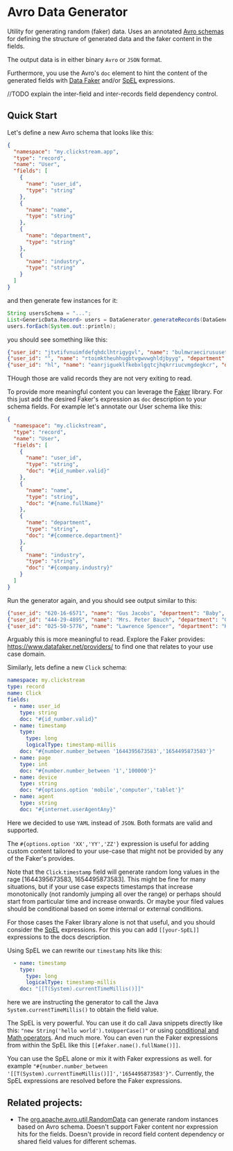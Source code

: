 # Avro Data Generator

Utility for generating random (faker) data. 
Uses an annotated [Avro schemas](https://avro.apache.org/docs/1.11.0/spec.html) for defining the structure of generated data and the faker content in the fields.

The output data is in either binary `Avro` or `JSON` format. 

Furthermore, you use the Avro's `doc` element to hint the content of the generated fields with [Data Faker](https://www.datafaker.net/usage/) 
and/or [SpEL](https://docs.spring.io/spring-framework/docs/current/reference/html/core.html#expressions) expressions.

//TODO explain the inter-field and inter-records field dependency control. 

## Quick Start

Let's define a new Avro schema that looks like this:

```json
{
  "namespace": "my.clickstream.app",
  "type": "record",
  "name": "User",
  "fields": [
    {
      "name": "user_id",
      "type": "string"
    },
    {
      "name": "name",
      "type": "string"
    },
    {
      "name": "department",
      "type": "string"
    },
    {
      "name": "industry",
      "type": "string"
    }
  ]
}
```

and then generate few instances for it:

```java
String usersSchema = "...";  
List<GenericData.Record> users = DataGenerator.generateRecords(DataGenerator.toAvroSchema(usersSchema), 3);
users.forEach(System.out::println);
```
you should see something like this:

```json
{"user_id": "jtvtifvnuimfdefqhdclhtrigygvl", "name": "bulmwraecirususetqtoa", "department": "lpsemw", "industry": "x"}
{"user_id": "", "name": "rtoimktheuhhugbtvgwvwghldjbyyg", "department": "cltfttigky", "industry": "uigiprxd"}
{"user_id": "hl", "name": "eanrjigueklfkebxlgqtcjhqkrriucvmgdegkcr", "department": "vrqlmnqrienopcbnyywlsrewvajcjrls", "industry": "lilmmybfmchtfvm"}
```
THough those are valid records they are not very exiting to read. 

To provide more meaningful content you can leverage the [Faker](https://www.datafaker.net/providers/) library.
For this just add the desired Faker's expression as `doc` description to your schema fields. 
For example let's annotate our User schema like this:

```json
{
  "namespace": "my.clickstream",
  "type": "record",
  "name": "User",
  "fields": [
    {
      "name": "user_id",
      "type": "string",
      "doc": "#{id_number.valid}"
    },
    {
      "name": "name",
      "type": "string",
      "doc": "#{name.fullName}"
    },
    {
      "name": "department",
      "type": "string",
      "doc": "#{commerce.department}"
    },
    {
      "name": "industry",
      "type": "string",
      "doc": "#{company.industry}"
    }
  ]
}
```

Run the generator again, and you should see output similar to this:

```json
{"user_id": "620-16-6571", "name": "Gus Jacobs", "department": "Baby", "industry": "Hospitality"}
{"user_id": "444-29-4895", "name": "Mrs. Peter Bauch", "department": "Games", "industry": "Program Development"}
{"user_id": "025-50-5776", "name": "Lawrence Spencer", "department": "Kids", "industry": "Warehousing"}
```
Arguably this is more meaningful to read.
Explore the Faker provides: https://www.datafaker.net/providers/ to find one that relates to your use case domain.

Similarly, lets define a new `Click` schema:

```yaml
namespace: my.clickstream
type: record
name: Click
fields:
  - name: user_id
    type: string
    doc: "#{id_number.valid}"
  - name: timestamp
    type:
      type: long
      logicalType: timestamp-millis
    doc: "#{number.number_between '1644395673583','1654495873583'}"
  - name: page
    type: int
    doc: "#{number.number_between '1','100000'}"
  - name: device
    type: string
    doc: "#{options.option 'mobile','computer','tablet'}"
  - name: agent
    type: string
    doc: "#{internet.userAgentAny}"
```

Here we decided to use `YAML` instead of `JSON`. Both formats are valid and supported.

The `#{options.option 'XX','YY','ZZ'}` expression is useful for adding custom content tailored to your use-case that might not be provided by any of the Faker's provides. 

Note that the `Click`.`timestamp` field will generate random long values in the rage [1644395673583, 1654495873583]. 
This might be fine for many situations, but if your use case expects timestamps that increase monotonically (not randomly jumping all over the range) or perhaps should start from particular time and increase onwards. 
Or maybe your filed values should be conditional based on some internal or external conditions. 

For those cases the Faker library alone is not that useful, and you should consider the [SpEL](https://docs.spring.io/spring-framework/docs/current/reference/html/core.html#expressions) expressions. 
For this you can add `[[your-SpEL]]` expressions to the docs description.  

Using SpEL we can rewrite our `timestamp` hits like this:
```yaml
  - name: timestamp
    type:
      type: long
      logicalType: timestamp-millis
    doc: "[[T(System).currentTimeMillis()]]"
```
here we are instructing the generator to call the Java `System.currentTimeMillis()` to obtain the field value. 

The SpEL is very powerful.  You can use it do call Java snippets directly like this: `"new String('hello world').toUpperCase()"`
or using [conditional and Math operators](https://docs.spring.io/spring-framework/docs/current/reference/html/core.html#expressions-operators). 
And much more. You can even run the Faker expressions from within the SpEL like this `[[#faker.name().fullName()]]`.

You can use the SpEL alone or mix it with Faker expressions as well. for example `"#{number.number_between '[[T(System).currentTimeMillis()]]','1654495873583'}"`.
Currently, the SpEL expressions are resolved before the Faker expressions. 

## Related projects:

* The [org.apache.avro.util.RandomData](https://avro.apache.org/docs/1.11.0/api/java/index.html) can generate random instances based on Avro schema.
  Doesn't support Faker content nor expression hits for the fields. Doesn't provide in record field content dependency or shared field values for different schemas. 